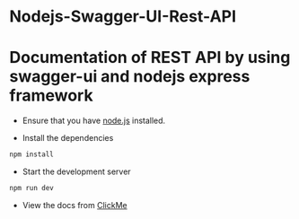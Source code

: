 # Nodejs-Swagger-UI-Rest-API

# Documentation of REST API by using swagger-ui and nodejs express framework

- Ensure that you have [node.js](https://nodejs.org/en/) installed.

- Install the dependencies

```bash
npm install
```

- Start the development server

```bash
npm run dev
```

- View the docs from [ClickMe](http://localhost:4000/api-docs)
